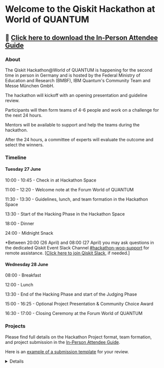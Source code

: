 # Welcome to the Qiskit Hackathon at World of QUANTUM

## 📄  [Click here to download the In-Person Attendee Guide](https://github.com/qiskit-community/Qiskit-Hackathon-at-World-of-QUANTUM/raw/main/Attendee%20Guide%20In-Person.pdf)

### About

The Qiskit Hackathon@World of QUANTUM is happening for the second time in person in Germany and is hosted by the Federal Ministry of Education and Research (BMBF), IBM Quantum's Community Team and Messe München GmbH.

The hackathon will kickoff with an opening presentation and guideline review.

Participants will then form teams of 4-6 people and work on a challenge for the next 24 hours.

Mentors will be available to support and help the teams during the hackathon.

After the 24 hours, a committee of experts will evaluate the outcome and select the winners.


### Timeline

#### Tuesday 27 June

10:00 - 10:45 - Check in at Hackathon Space

11:00 – 12:20 - Welcome note at the Forum World of QUANTUM

11:30 - 13:30 - Guidelines, lunch, and team formation in the Hackathon Space

13:30 - Start of the Hacking Phase in the Hackathon Space

18:00 - Dinner

24:00 - Midnight Snack


*Between 20:00 (26 April) and 08:00 (27 April) you may ask questions in the dedicated Qiskit Event
Slack Channel [#hackathon-woq-support](https://qiskit.slack.com/archives/C03BJNQ0S15) for remote assistance. [[Click here to join
Qiskit Slack](https://ibm.co/joinqiskitslack), if needed.]

#### Wednesday 28 June

08:00 - Breakfast

12:00 - Lunch

13:30 - End of the Hacking Phase and start of the Judging Phase

15:00 - 16:25 - Optional Project Presentation & Community Choice Award

16:30 - 17:00 - Closing Ceremony at the Forum World of QUANTUM

### Projects

Please find full details on the Hackathon Project format, team formation, and project submission in the [In-Person Attendee Guide](https://github.com/qiskit-community/Qiskit-Hackathon-at-World-of-QUANTUM/blob/main/SubmissionExample.ipynb). 

Here is an [example of a submission template](https://github.com/qiskit-community/Qiskit-Hackathon-at-World-of-QUANTUM/blob/main/SubmissionExample.ipynb) for your review.

<details>

## Teams

| Team Number       | Project Topic       |  Team Members | 
| :-----------:| :-----------:|:--------------:| :------:|
| Team 1 | Topic | Name1, Name2, Name3, Name4 | 


If you have any questions, please ask the team of Qiskit Mentors at the event or post them in the dedicated Qiskit Event
Slack Channel [#hackathon-woq-support](https://qiskit.slack.com/archives/C03BJNQ0S15).


</details>


